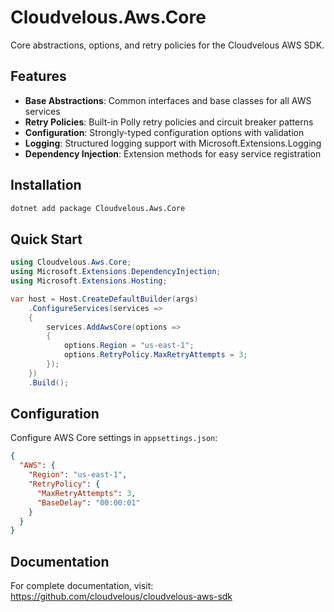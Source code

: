 # Cloudvelous.Aws.Core

Core abstractions, options, and retry policies for the Cloudvelous AWS SDK.

## Features

- **Base Abstractions**: Common interfaces and base classes for all AWS services
- **Retry Policies**: Built-in Polly retry policies and circuit breaker patterns
- **Configuration**: Strongly-typed configuration options with validation
- **Logging**: Structured logging support with Microsoft.Extensions.Logging
- **Dependency Injection**: Extension methods for easy service registration

## Installation

```bash
dotnet add package Cloudvelous.Aws.Core
```

## Quick Start

```csharp
using Cloudvelous.Aws.Core;
using Microsoft.Extensions.DependencyInjection;
using Microsoft.Extensions.Hosting;

var host = Host.CreateDefaultBuilder(args)
    .ConfigureServices(services =>
    {
        services.AddAwsCore(options =>
        {
            options.Region = "us-east-1";
            options.RetryPolicy.MaxRetryAttempts = 3;
        });
    })
    .Build();
```

## Configuration

Configure AWS Core settings in `appsettings.json`:

```json
{
  "AWS": {
    "Region": "us-east-1",
    "RetryPolicy": {
      "MaxRetryAttempts": 3,
      "BaseDelay": "00:00:01"
    }
  }
}
```

## Documentation

For complete documentation, visit: https://github.com/cloudvelous/cloudvelous-aws-sdk
